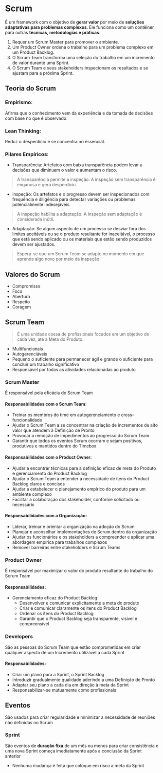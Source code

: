 # Scrum

É um framework com o objetivo de **gerar valor** por meio de **soluções adaptativas para problemas complexos**. Ele funciona como um contêiner para outras **técnicas, metodologias e práticas**.

1. Requer um Scrum Master para promover o ambiente.
2. Um Product Owner ordena o trabalho para um problema complexo em um Product Backlog.
3. O Scrum Team transforma uma seleção do trabalho em um incremento de valor durante uma Sprint.
4. O Scrum Team e seus stakeholders inspecionam os resultados e se ajustam para a próxima Sprint.

## Teoria do Scrum

### Empirismo: 
Afirma que o conhecimento vem da experiência e da tomada de decisões com base no que é observado.
### Lean Thinking: 
Reduz o desperdício e se concentra no essencial.

### Pilares Empíricos:
- Transparência: Artefatos com baixa transparência podem levar a decisões que diminuem o valor e aumentam o risco.
> A transparência permite a inspeção. A inspeção sem transparência é enganosa e gera desperdício.
- Inspeção: Os artefatos e o progresso devem ser inspecionados com frequência e diligência para detectar variações ou problemas potencialmente indesejáveis. 
> A inspeção habilita a adaptação. A inspeção sem adaptação é considerada inútil.
- Adaptação: Se algum aspecto de um processo se desviar fora dos limites aceitáveis ou se o produto resultante for inaceitável, o processo que está sendo aplicado ou os materiais que estão sendo produzidos devem ser ajustados.
> Espera-se que um Scrum Team se adapte no momento em que aprende algo novo por meio da inspeção.

## Valores do Scrum
- Compromisso
- Foco
- Abertura
- Respeito
- Coragem

## Scrum Team
> É uma unidade coesa de profissionais focados em um objetivo de cada vez, até a Meta do Produto.
- Multifuncionais
- Autogerenciáveis
- Pequeno o suficiente para permanecer ágil e grande o suficiente para concluir um trabalho significativo
- Responsável por todas as atividades relacionadas ao produto

### Scrum Master
É responsável pela eficácia do Scrum Team

#### Responsabilidades com o Scrum Team:
- Treinar os membros do time em autogerenciamento e cross-funcionalidade
- Ajudar o Scrum Team a se concentrar na criação de incrementos de alto valor que atendem à Definição de Pronto
- Provocar a remoção de impedimentos ao progresso do Scrum Team
- Garantir que todos os eventos Scrum ocorram e sejam positivos, produtivos e mantidos dentro do Timebox

#### Responsabilidades com o Product Owner:
- Ajudar a encontrar técnicas para a definição eficaz de meta do Produto e gerenciamento do Product Backlog
- Ajudar o Scrum Team a entender a necessidade de itens do Product Backlog claros e concisos
- Ajudar a estabelecer o planejamento empírico do produto para um ambiente complexo
- Facilitar a colaboração dos stakeholder, conforme solicitado ou necessário

#### Responsabilidades com a Organização:
- Liderar, treinar e orientar a organização na adoção do Scrum
- Planejar e aconselhar implementações de Scrum dentro da organização
- Ajudar os funcionários e os stakeholders a compreender e aplicar uma abordagem empírica para trabalhos complexos
- Remover barreiras entre stakeholders e Scrum Teams

### Product Owner
É responsável por maximizar o valor do produto resultante do trabalho do Scrum Team

#### Responsabilidades:
- Gerenciamento eficaz do Product Backlog
    - Desenvolver e comunicar explicitamente a meta do produto
    - Criar e comunicar claramente os itens do Product Backlog
    - Ordenar os itens do Product Backlog
    - Garantir que o Product Backlog seja transparente, visível e compreensível

### Developers
São as pessoas do Scrum Team que estão comprometidas em criar qualquer aspecto de um Incremento utilizável a cada Sprint

#### Responsabilidades:
- Criar um plano para a Sprint, o Sprint Backlog
- Introduzir gradualmente qualidade aderindo a uma Definição de Pronto
- Adaptar seu plano a cada dia em direção à meta da Sprint
- Responsabilizar-se mutuamente como profissionais

## Eventos
São usados para criar regularidade e minimizar a necessidade de reuniões não definidas no Scrum

### Sprint
São eventos de **duração fixa** de um mês ou menos para criar consistência e uma nova Sprint começa imediatamente após a conclusão da Sprint anterior

- Nenhuma mudança é feita que coloque em risco a meta da Sprint
